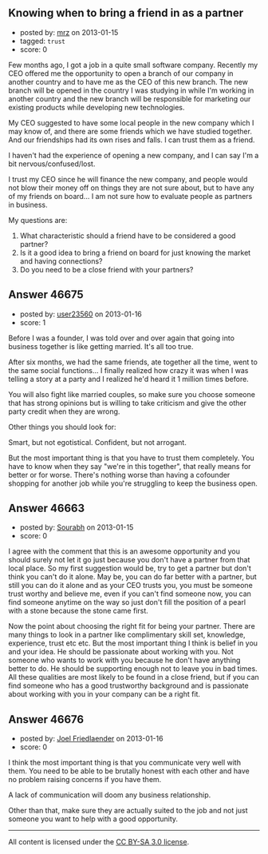 ## Knowing when to bring a friend in as a partner

- posted by: [mrz](https://stackexchange.com/users/-1/23544-mrz) on 2013-01-15
- tagged: `trust`
- score: 0

Few months ago, I got a job in a quite small software company. Recently my CEO offered me the opportunity to open a branch of our company in another country and to have me as the CEO of this new branch. The new branch will be opened in the country I was studying in while I'm working in another country and the new branch will be responsible for marketing our existing products while developing new technologies.

My CEO suggested to have some local people in the new company which I may know of, and there are some friends which we have studied together. And our friendships had its own rises and falls. I can trust them as a friend.

I haven't had the experience of opening a new company, and I can say I'm a bit nervous/confused/lost.

I trust my CEO since he will finance the new company, and people would not blow their money off on things they are not sure about, but to have any of my friends on board... I am not sure how to evaluate people as partners in business.

My questions are:

 1. What characteristic should a friend have to be considered a good partner? 
 2. Is it a good idea to bring a friend on board for just knowing the market and having connections?
 3. Do you need to be a close friend with your partners?



## Answer 46675

- posted by: [user23560](https://stackexchange.com/users/-1/23560-user23560) on 2013-01-16
- score: 1

Before I was a founder, I was told over and over again that going into business together is like getting married. It's all too true.

After six months, we had the same friends, ate together all the time, went to the same social functions...  I finally realized how crazy it was when I was telling a story at a party and I realized he'd heard it 1 million times before.

 You will also fight like married couples, so make sure you choose someone that has strong opinions but is willing to take criticism and give the other party credit when they are wrong.

Other things you should look for:

Smart, but not egotistical.   Confident, but not arrogant.

 But the most important thing is that you have to trust them completely.  You have to know when they say "we're in this together", that really means for better or for worse. There's nothing worse than having a cofounder shopping for another job while you're struggling to keep the business open.


## Answer 46663

- posted by: [Sourabh](https://stackexchange.com/users/-1/19716-sourabh) on 2013-01-15
- score: 0

I agree with the comment that this is an awesome opportunity and you should surely not let it go just because you don't have a partner from that local place. So my first suggestion would be, try to get a partner but don't think you can't do it alone. May be, you can do far better with a partner, but still you can do it alone and as your CEO trusts you, you must be someone trust worthy and believe me, even if you can't find someone now, you can find someone anytime on the way so just don't fill the position of a pearl with a stone because the stone came first. 

Now the point about choosing the right fit for being your partner. There are many things to look in a partner like complimentary skill set, knowledge, experience, trust etc etc. But the most important thing I think is belief in you and your idea. He should be passionate about working with you. Not someone who wants to work with you because he don't have anything better to do. He should be supporting enough not to leave you in bad times. All these qualities are most likely to be found in a close friend, but if you can find someone who has a good trustworthy background and is passionate about working with you in your company can be a right fit.


## Answer 46676

- posted by: [Joel Friedlaender](https://stackexchange.com/users/-1/5543-joel-friedlaender) on 2013-01-16
- score: 0

I think the most important thing is that you communicate very well with them.  You need to be able to be brutally honest with each other and have no problem raising concerns if you have them.

A lack of communication will doom any business relationship.

Other than that, make sure they are actually suited to the job and not just someone you want to help with a good opportunity.



---

All content is licensed under the [CC BY-SA 3.0 license](https://creativecommons.org/licenses/by-sa/3.0/).
